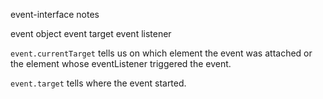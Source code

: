event-interface notes

event object 
event target
event listener


`event.currentTarget` tells us on which element the event was attached or the element whose eventListener triggered the event.

`event.target` tells where the event started.

